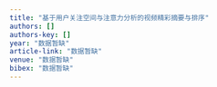 ```yaml
---
title: "基于用户关注空间与注意力分析的视频精彩摘要与排序"
authors: []
authors-key: []
year: "数据暂缺"
article-link: "数据暂缺"
venue: "数据暂缺"
bibex: "数据暂缺"
---
```

